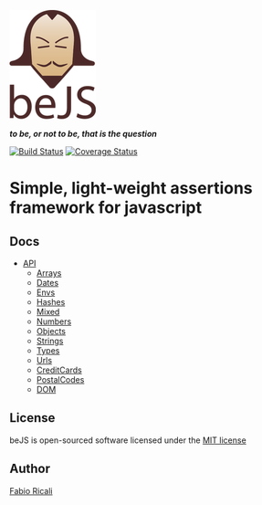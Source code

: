 ![beJS](extra/logo.png?1)

***to be, or not to be, that is the question***

[![Build Status](https://travis-ci.org/fabioricali/beJS.svg?branch=master)](https://travis-ci.org/fabioricali/beJS) [![Coverage Status](https://coveralls.io/repos/github/fabioricali/beJS/badge.svg?branch=master)](https://coveralls.io/github/fabioricali/beJS?branch=master)

# Simple, light-weight assertions framework for javascript

## Docs
- [API](docs/be.md)
    - [Arrays](docs/arrays.md)
    - [Dates](docs/dates.md)
    - [Envs](docs/envs.md)
    - [Hashes](docs/hashes.md)
    - [Mixed](docs/mixed.md)
    - [Numbers](docs/numbers.md)
    - [Objects](docs/objects.md)
    - [Strings](docs/strings.md)
    - [Types](docs/types.md)
    - [Urls](docs/urls.md)
    - [CreditCards](docs/creditCards.md)
    - [PostalCodes](docs/postalCodes.md)
    - [DOM](docs/dom.md)

## License
beJS is open-sourced software licensed under the [MIT license](http://opensource.org/licenses/MIT)

## Author
[Fabio Ricali](http://rica.li)